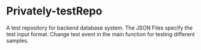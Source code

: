 # Privately-testRepo
A test repository for backend database system.
The JSON Files specify the test input format.
Change test event in the main function for testing different samples.
